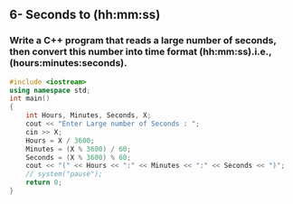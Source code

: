 ## 6- Seconds to (hh:mm:ss)
### Write a C++ program that reads a large number of seconds, then convert this number into time format (hh:mm:ss).i.e., (hours:minutes:seconds).
```cpp
#include <iostream>
using namespace std;
int main()
{
    int Hours, Minutes, Seconds, X;
    cout << "Enter Large number of Seconds : ";
    cin >> X;
    Hours = X / 3600;
    Minutes = (X % 3600) / 60;
    Seconds = (X % 3600) % 60;
    cout << "(" << Hours << ":" << Minutes << ":" << Seconds << ")";
    // system("pause");
    return 0;
}
```
